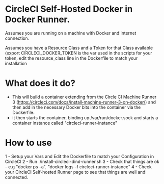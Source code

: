 # CircleCI Self-Hosted Docker in Docker Runner.

Assumes you are running on a machine with Docker and internet connection.

Assumes you have a Resource Class and a Token for that Class available (export CIRCLECI_DOCKER_TOKEN is the var used in the scripts for your token, edit the resource_class line in the Dockerfile to match your installation

# What does it do?

- This will build a container extending from the Circle CI Machine Runner 3 (https://circleci.com/docs/install-machine-runner-3-on-docker/) and then add in the necessary Docker bits into the container via the Dockerfile. 
- it then starts the container, binding up /var/run/docker.sock and starts a container instance called "circleci-runner-instance"

# How to use 

1 - Setup your Vars and Edit the Dockerfile to match your Configuration in CircleCI
2 - Run ./install-circleci-dind-runner.sh 
3 - Check that things are ok - e.g "docker ps -a", "docker logs -f circleci-runner-instance"
4 - Check your CircleCI Self-hosted Runner page to see that things are well and connected.
